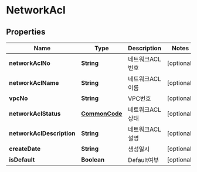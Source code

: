 
# NetworkAcl

## Properties
Name | Type | Description | Notes
------------ | ------------- | ------------- | -------------
**networkAclNo** | **String** | 네트워크ACL번호 |  [optional]
**networkAclName** | **String** | 네트워크ACL이름 |  [optional]
**vpcNo** | **String** | VPC번호 |  [optional]
**networkAclStatus** | [**CommonCode**](CommonCode.md) | 네트워크ACL상태 |  [optional]
**networkAclDescription** | **String** | 네트워크ACL설명 |  [optional]
**createDate** | **String** | 생성일시 |  [optional]
**isDefault** | **Boolean** | Default여부 |  [optional]




